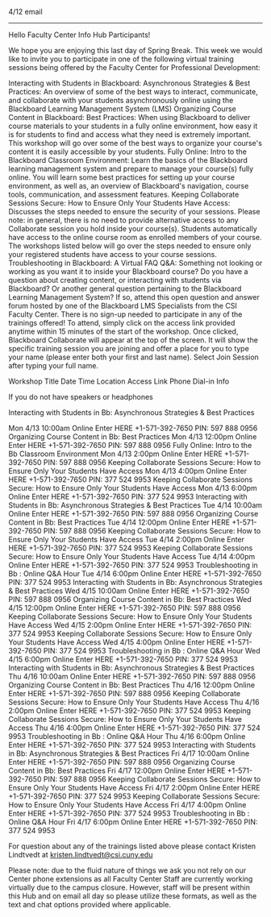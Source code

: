 4/12 email

----


Hello Faculty Center Info Hub Participants!

We hope you are enjoying this last day of Spring Break. This week we would like to invite you to participate in one of the following virtual training sessions being offered by the Faculty Center for Professional Development:

Interacting with Students in Blackboard: Asynchronous Strategies & Best Practices: An overview of some of the best ways to interact, communicate, and collaborate with your students asynchronously online using the Blackboard Learning Management System (LMS)
Organizing Course Content in Blackboard: Best Practices: When using Blackboard to deliver course materials to your students in a fully online environment, how easy it is for students to find and access what they need is extremely important. This workshop will go over some of the best ways to organize your course's content it is easily accessible by your students. 
Fully Online: Intro to the Blackboard Classroom Environment: Learn the basics of the Blackboard learning management system and prepare to manage your course(s) fully online. You will learn some best practices for setting up your course environment, as well as, an overview of Blackboard's navigation, course tools, communication, and assessment features. 
Keeping Collaborate Sessions Secure: How to Ensure Only Your Students Have Access:  Discusses the steps needed to ensure the security of your sessions. Please note: in general, there is no need to provide alternative access to any Collaborate session you hold inside your course(s). Students automatically have access to the online course room as enrolled members of your course. The workshops listed below will go over the steps needed to ensure only your registered students have access to your course sessions.
Troubleshooting in Blackboard: A Virtual FAQ Q&A: Something not looking or working as you want it to inside your Blackboard course? Do you have a question about creating content, or interacting with students via Blackboard? Or another general question pertaining to the Blackboard Learning Management System? If so, attend this open question and answer forum hosted by one of the Blackboard LMS Specialists from the CSI Faculty Center.
There is no sign-up needed to participate in any of the trainings offered!  To attend, simply click on the access link provided anytime within 15 minutes of the start of the workshop. Once clicked, Blackboard Collaborate will appear at the top of the screen. It will show the specific training session you are joining and offer a place for you to type your name (please enter both your first and last name). Select Join Session after typing your full name.

Workshop Title	Date	Time	Location	Access Link	
Phone Dial-in Info

If you do not have  speakers or headphones

Interacting with Students in Bb: Asynchronous Strategies & Best Practices

Mon 4/13	10:00am	Online	Enter HERE	+1-571-392-7650 PIN: 597 888 0956
Organizing Course Content in Bb: Best Practices	Mon 4/13	12:00pm	Online	Enter HERE	+1-571-392-7650 PIN: 597 888 0956
Fully Online: Intro to the Bb Classroom Environment	Mon 4/13  	2:00pm	Online	Enter HERE	+1-571-392-7650 PIN: 597 888 0956
Keeping Collaborate Sessions Secure: How to Ensure Only Your Students Have Access	Mon 4/13 
4:00pm	Online
Enter HERE	+1-571-392-7650 PIN: 377 524 9953
Keeping Collaborate Sessions Secure: How to Ensure Only Your Students Have Access	Mon 4/13	6:00pm	Online	Enter HERE	+1-571-392-7650 PIN: 377 524 9953
Interacting with Students in Bb: Asynchronous Strategies & Best Practices 
Tue 4/14	10:00am	Online	Enter HERE	+1-571-392-7650 PIN: 597 888 0956
Organizing Course Content in Bb: Best Practices	Tue 4/14	12:00pm	Online	Enter HERE	+1-571-392-7650 PIN: 597 888 0956
Keeping Collaborate Sessions Secure: How to Ensure Only Your Students Have Access	Tue 4/14	2:00pm	Online	Enter HERE	+1-571-392-7650 PIN: 377 524 9953
Keeping Collaborate Sessions Secure: How to Ensure Only Your Students Have Access	Tue 4/14	4:00pm	Online	Enter HERE	+1-571-392-7650 PIN: 377 524 9953
Troubleshooting in Bb : Online Q&A Hour	Tue 4/14	6:00pm	Online	Enter HERE	+1-571-392-7650 PIN: 377 524 9953
Interacting with Students in Bb: Asynchronous Strategies & Best Practices	Wed 4/15	10:00am	Online	Enter HERE	+1-571-392-7650 PIN: 597 888 0956
Organizing Course Content in Bb: Best Practices	Wed 4/15 	12:00pm	Online	Enter HERE	+1-571-392-7650 PIN: 597 888 0956
Keeping Collaborate Sessions Secure: How to Ensure Only Your Students Have Access	Wed 4/15 	2:00pm	Online	Enter HERE 	+1-571-392-7650 PIN: 377 524 9953
Keeping Collaborate Sessions Secure: How to Ensure Only Your Students Have Access	Wed 4/15 
4:00pm	Online	Enter HERE	+1-571-392-7650 PIN: 377 524 9953
Troubleshooting in Bb : Online Q&A Hour	Wed 4/15 	6:00pm	Online	Enter HERE	+1-571-392-7650 PIN: 377 524 9953
Interacting with Students in Bb: Asynchronous Strategies & Best Practices	Thu 4/16	10:00am	Online	Enter HERE	+1-571-392-7650 PIN: 597 888 0956
Organizing Course Content in Bb: Best Practices	Thu 4/16	12:00pm	Online	Enter HERE	+1-571-392-7650 PIN: 597 888 0956
Keeping Collaborate Sessions Secure: How to Ensure Only Your Students Have Access	Thu 4/16	2:00pm	Online	Enter HERE	+1-571-392-7650 PIN: 377 524 9953
Keeping Collaborate Sessions Secure: How to Ensure Only Your Students Have Access	Thu 4/16	4:00pm	Online	Enter HERE	+1-571-392-7650 PIN: 377 524 9953
Troubleshooting in Bb : Online Q&A Hour	Thu 4/16	6:00pm	Online	Enter HERE	+1-571-392-7650 PIN: 377 524 9953
Interacting with Students in Bb: Asynchronous Strategies & Best Practices	Fri 4/17	10:00am	Online	Enter HERE	+1-571-392-7650 PIN: 597 888 0956
Organizing Course Content in Bb: Best Practices	Fri 4/17	12:00pm	Online	Enter HERE	+1-571-392-7650 PIN: 597 888 0956
Keeping Collaborate Sessions Secure: How to Ensure Only Your Students Have Access	Fri 4/17	2:00pm	Online	Enter HERE	+1-571-392-7650 PIN: 377 524 9953
Keeping Collaborate Sessions Secure: How to Ensure Only Your Students Have Access	Fri 4/17	4:00pm	Online	Enter HERE	+1-571-392-7650 PIN: 377 524 9953
Troubleshooting in Bb : Online Q&A Hour	Fri 4/17	6:00pm	Online	Enter HERE	+1-571-392-7650 PIN: 377 524 9953

For question about any of the trainings listed above please contact Kristen Lindtvedt at kristen.lindtvedt@csi.cuny.edu

Please note: due to the fluid nature of things we ask you not rely on our Center phone extensions as all Faculty Center Staff are currently working virtually due to the campus closure.  However, staff will be present within this Hub and on email all day so please utilize these formats, as well as the text and chat options provided where applicable.
